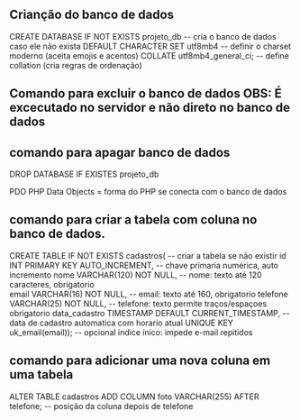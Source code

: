 ## Crianção do banco de dados 

CREATE DATABASE IF NOT EXISTS projeto_db -- cria o banco de dados caso ele não exista
	DEFAULT CHARACTER SET utf8mb4 		 -- definir o charset moderno (aceita emojis e acentos)
	COLLATE utf8mb4_general_ci;          -- define collation (cria regras de ordenação)

## Comando para excluir o banco de dados OBS: É excecutado no servidor e não direto no banco de dados

## comando para apagar banco de dados

DROP DATABASE IF EXISTES projeto_db  


PDO PHP Data Objects = forma do PHP se conecta com o banco de dados


## comando para criar a tabela com coluna no banco de dados. 

CREATE TABLE IF NOT EXISTS cadastros( -- criar a tabela se não existir
    id INT PRIMARY KEY AUTO_INCREMENT, -- chave primaria numérica, auto incremento
    nome VARCHAR(120) NOT NULL, -- nome: texto até 120 caracteres, obrigatorio  
    email VARCHAR(16) NOT NULL, -- email: texto até 160, obrigatorio
    telefone VARCHAR(25) NOT NULL, -- telefone: texto permite traços/espaçoes obrigatorio
    data_cadastro TIMESTAMP DEFAULT CURRENT_TIMESTAMP, -- data de cadastro automatica com horario atual
    UNIQUE KEY uk_email(email)); -- opcional indice ínico:  impede e-mail repitidos


## comando para adicionar uma nova coluna em uma tabela

ALTER TABLE cadastros
ADD COLUMN foto VARCHAR(255) AFTER telefone; -- posição da coluna depois de telefone